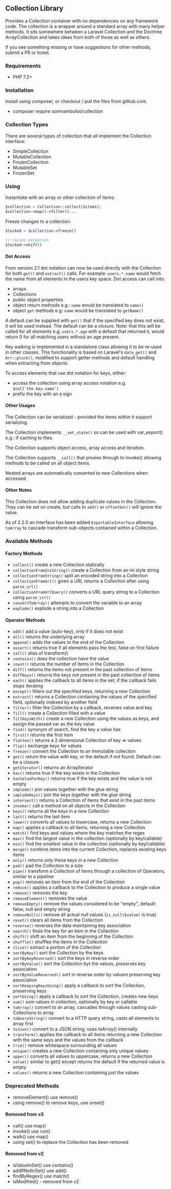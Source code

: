 ## Collection Library

Provides a Collection container with no dependencies on any framework code. The collection is a
wrapper around a standard array with many helper methods. It sits somewhere between a Laravel
Collection and the Doctrine ArrayCollection and takes ideas from both of those as well as others.

If you see something missing or have suggestions for other methods, submit a PR or ticket.

### Requirements

 * PHP 7.2+

### Installation

Install using composer, or checkout / pull the files from github.com.

 * composer require somnambulist/collection

### Collection Types

There are several types of collection that all implement the Collection interface:

 * SimpleCollection
 * MutableCollection
 * FrozenCollection
 * MutableSet
 * FrozenSet

### Using

Instantiate with an array or other collection of items:

```php
$collection = Collection::collect($items);
$collection->map()->filter()...
```

Freeze changes to a collection:

```php
$locked = $collection->freeze()

// raises exception
$locked->shift()
```

#### Dot Access

From version 2.1 dot notation can now be used directly with the Collection for both `get()` and `extract()`
calls. For example: `users.*.name` would fetch the name from all elements in the users key space. Dot access
can call into:

 * arrays
 * Collections
 * public object properties
 * object return methods e.g.: `name` would be translated to `name()`
 * object `get` methods e.g: `name` would be translated to `getName()`
 
A default can be supplied with `get()` that if the specified key does not exist, it will be used instead.
The default can be a closure. Note: that this will be called for all elements e.g: `users.*.age` with a
default that returned `0`, would return 0 for all matching users without an age present.

Key walking is implemented in a standalone class allowing it to be re-used in other classes. This functionality
is based on Laravel's `data_get()` and `Arr::pluck()`, modified to support getter methods and default handling
when extracting from objects.

To access elements that use dot notation for keys, either:

 * access the collection using array access notation e.g. `$col['the.key.name']`
 * prefix the key with an `@` sign

#### Other Usages

The Collection can be serialized - provided the items within it support serializing.

The Collection implements `__set_state()` so can be used with var_export() e.g.: if caching to files.

The Collection supports object access, array access and iteration.

The Collection supports `__call()` that proxies through to invoke() allowing methods to be called on all object items.

Nested arrays are automatically converted to new Collections when accessed.

#### Other Notes

This Collection does not allow adding duplicate values in the Collection. They can be set
on create, but calls to `add()` or `offsetSet()` will ignore the value.

As of 2.2.0 an interface has been added `ExportableInterface` allowing `toArray` to cascade transform
sub-objects contained within a Collection.

### Available Methods

#### Factory Methods

 * `collect()` create a new Collection statically
 * `collectionFromIniString()` create a Collection from an ini style string
 * `collectionFromString()` split an encoded string into a Collection
 * `collectionFromUrl()` given a URL returns a Collection after using `parse_url()`
 * `collectionFromUrlQuery()` converts a URL query string to a Collection using `parse_str()`
 * `convertToArray()` attempts to convert the variable to an array
 * `explode()` explode a string into a Collection

#### Operator Methods

 * `add()` add a value (auto-key), only if it does not exist
 * `all()` returns the underlying array
 * `append()` adds the values to the end of the Collection
 * `assert()` returns true if all elements pass the test, false on first failure
 * `call()` alias of transform()
 * `contains()` does the collection have the value
 * `count()` returns the number of items in the Collection
 * `diff()` returns the items not present in the past collection of items
 * `diffKeys()` returns the keys not present in the past collection of items
 * `each()` applies the callback to all items in the set; if the callback fails stops iterating
 * `except()` filters out the specified keys, returning a new Collection
 * `extract()` returns a Collection containing the values of the specified field, optionally indexed by another field
 * `filter()` filter the Collection by a callback, receives value and key
 * `fill()` create a Collection filled with a value
 * `fillKeysWith()` create a new Collection using the values as keys, and assign the passed var as the key value
 * `find()` synonym of search, find the key a value has
 * `first()` returns the first item
 * `flatten()` returns a 2 dimensional Collection of key => values
 * `flip()` exchange keys for values
 * `freeze()` convert the Collection to an Immutable collection
 * `get()` return the value with key, or the default if not found. Default can be a closure
 * `getIterator()` returns an ArrayIterator
 * `has()` returns true if the key exists in the Collection
 * `hasValueForKey()` returns true if the key exists and the value is not empty
 * `implode()` join values together with the glue string
 * `implodeKeys()` join the keys together with the glue string
 * `intersect()` returns a Collection of items that exist in the past items
 * `invoke()` call a method on all objects in the Collection
 * `keys()` returns all the keys in a new Collection
 * `last()` returns the last item
 * `lower()` converts all values to lowercase, returns a new Collection
 * `map()` applies a callback to all items, returning a new Collection
 * `match()` find keys and values where the key matches the regex
 * `max()` find the largest value in the collection (optionally by key/callable)
 * `min()` find the smallest value in the collection (optionally by key/callable)
 * `merge()` combine items into the current Collection, replaces existing keys items
 * `only()` returns only these keys in a new Collection
 * `pad()` pad the Collection to a size
 * `pipe()` transform a Collection of items through a collection of Operators, similar to a pipeline
 * `pop()` removes an item from the end of the Collection
 * `reduce()` applies a callback to the Collection to produce a single value
 * `remove()` removes the key
 * `removeElement()` removes the value
 * `removeEmpty()` remove the values considered to be "empty", default: false, null and empty string
 * `removeNulls()` remove all actual null values (`is_null($value)` is true)
 * `reset()` clears all items from the Collection
 * `reverse()` reverses the data maintaining key association
 * `search()` finds the key for an item in the Collection
 * `shift()` shift an item from the beginning of the Collection
 * `shuffle()` shuffles the items in the Collection
 * `slice()` extract a portion of the Collection
 * `sortByKey()` sort the Collection by the keys
 * `sortByKeyReversed()` sort the keys in reverse order
 * `sortByValue()` sort the Collection byt the values, preserves key association
 * `sortByValueReversed()` sort in reverse order by valuem preserving key association
 * `sortKeepingKeysUsing()` apply a callback to sort the Collection, preserving keys
 * `sortUsing()` apply a callback to sort the Collection, creates new keys
 * `sum()` sum values in collection, optionally by key or callable
 * `toArray()` convert to an array, cascades through values casting sub-Collections to array
 * `toQueryString()` convert to a HTTP query string, casts all elements to array first
 * `toJson()` convert to a JSON string, uses toArray() internally
 * `transform()` applies the callback to all items returning a new Collection with the same keys and the values from the callback
 * `trim()` remove whitespace surrounding all values
 * `unique()` creates a new Collection containing only unique values
 * `upper()` converts all values to uppercase, returns a new Collection
 * `value()` similar to get() except returns the default if the returned value is empty
 * `values()` returns a new Collection containing just the values

### Deprecated Methods

 * removeElement() use remove()
 * using remove() to remove keys, use unset()

#### Removed from v3

 * call() use map()
 * invoke() use run()
 * walk() use map()
 * using set() to replace the Collection has been removed

#### Removed from v2

 * isValueInSet() use contains()
 * addIfNotInSet() use add()
 * findByRegex() use match()
 * isModified() - removed from v2
